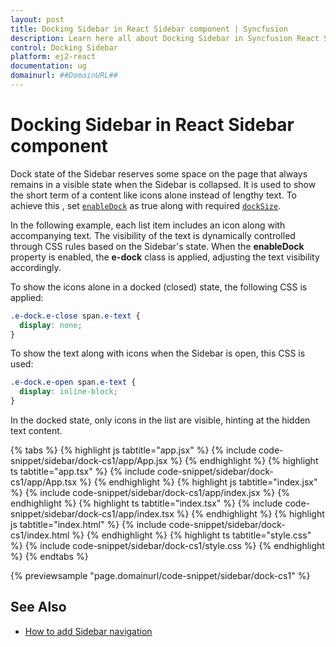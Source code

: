 ```yaml
---
layout: post
title: Docking Sidebar in React Sidebar component | Syncfusion
description: Learn here all about Docking Sidebar in Syncfusion React Sidebar component of Syncfusion Essential JS 2 and more.
control: Docking Sidebar 
platform: ej2-react
documentation: ug
domainurl: ##DomainURL##
---
```


# Docking Sidebar in React Sidebar component

Dock state of the Sidebar reserves some space on the page that always remains in a visible state when the Sidebar is collapsed. It is used to show the short term of a content like icons alone instead of lengthy text. To achieve this , set [`enableDock`](https://ej2.syncfusion.com/react/documentation/api/sidebar/#enabledock) as true along with required [`dockSize`](https://ej2.syncfusion.com/react/documentation/api/sidebar/#docksize).

In the following example, each list item includes an icon along with accompanying text. The visibility of the text is dynamically controlled through CSS rules based on the Sidebar's state. When the **enableDock** property is enabled, the **e-dock** class is applied, adjusting the text visibility accordingly. 

To show the icons alone in a docked (closed) state, the following CSS is applied:

```css
.e-dock.e-close span.e-text {
  display: none;
}
```

To show the text along with icons when the Sidebar is open, this CSS is used:

```css
.e-dock.e-open span.e-text {
  display: inline-block;
}
```

In the docked state, only icons in the list are visible, hinting at the hidden text content.

{% tabs %}
{% highlight js tabtitle="app.jsx" %}
{% include code-snippet/sidebar/dock-cs1/app/App.jsx %}
{% endhighlight %}
{% highlight ts tabtitle="app.tsx" %}
{% include code-snippet/sidebar/dock-cs1/app/App.tsx %}
{% endhighlight %}
{% highlight js tabtitle="index.jsx" %}
{% include code-snippet/sidebar/dock-cs1/app/index.jsx %}
{% endhighlight %}
{% highlight ts tabtitle="index.tsx" %}
{% include code-snippet/sidebar/dock-cs1/app/index.tsx %}
{% endhighlight %}
{% highlight js tabtitle="index.html" %}
{% include code-snippet/sidebar/dock-cs1/index.html %}
{% endhighlight %}
{% highlight ts tabtitle="style.css" %}
{% include code-snippet/sidebar/dock-cs1/style.css %}
{% endhighlight %}
{% endtabs %}

 {% previewsample "page.domainurl/code-snippet/sidebar/dock-cs1" %}

## See Also

* [How to add Sidebar navigation](./how-to/sidebar-with-treeview)